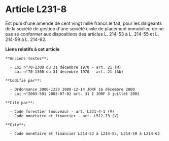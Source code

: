 # Article L231-8

Est puni d'une amende de cent vingt mille francs le fait, pour les dirigeants de la société de gestion d'une société civile
de placement immobilier, de ne pas se conformer aux dispositions des articles L. 214-53 à L. 214-55 et L. 214-59 à L. 214-62.

**Liens relatifs à cet article**

	**Anciens textes**:

	  - Loi n°70-1300 du 31 décembre 1970 - art. 21 (M)
	  - Loi n°70-1300 du 31 décembre 1970 - art. 21 (Ab)

	**Codifié par**:

	  - Ordonnance 2000-1223 2000-12-14 JORF 16 décembre 2000
	  - Loi n°2003-591 2003-07-02 art. 31 I JORF 3 juillet 2003

	**Cité par**:

	  - Code forestier (nouveau) - art. L331-4-1 (V)
	  - Code monétaire et financier - art. L512-73 (V)

	**Cite**:

	  - Code monétaire et financier L214-53 à L214-55, L214-59 à L214-62
